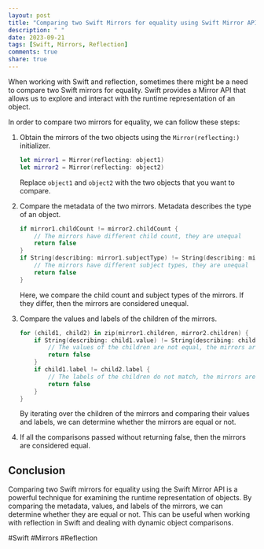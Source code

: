 ```yaml
---
layout: post
title: "Comparing two Swift Mirrors for equality using Swift Mirror API"
description: " "
date: 2023-09-21
tags: [Swift, Mirrors, Reflection]
comments: true
share: true
---
```


When working with Swift and reflection, sometimes there might be a need to compare two Swift mirrors for equality. Swift provides a Mirror API that allows us to explore and interact with the runtime representation of an object.

In order to compare two mirrors for equality, we can follow these steps:

1. Obtain the mirrors of the two objects using the `Mirror(reflecting:)` initializer.

    ```swift
    let mirror1 = Mirror(reflecting: object1)
    let mirror2 = Mirror(reflecting: object2)
    ```

    Replace `object1` and `object2` with the two objects that you want to compare.

2. Compare the metadata of the two mirrors. Metadata describes the type of an object.

    ```swift
    if mirror1.childCount != mirror2.childCount {
        // The mirrors have different child count, they are unequal
        return false
    }
    if String(describing: mirror1.subjectType) != String(describing: mirror2.subjectType) {
        // The mirrors have different subject types, they are unequal
        return false
    }
    ```

    Here, we compare the child count and subject types of the mirrors. If they differ, then the mirrors are considered unequal.

3. Compare the values and labels of the children of the mirrors.

    ```swift
    for (child1, child2) in zip(mirror1.children, mirror2.children) {
        if String(describing: child1.value) != String(describing: child2.value) {
            // The values of the children are not equal, the mirrors are unequal
            return false
        }
        if child1.label != child2.label {
            // The labels of the children do not match, the mirrors are unequal
            return false
        }
    }
    ```

    By iterating over the children of the mirrors and comparing their values and labels, we can determine whether the mirrors are equal or not.

4. If all the comparisons passed without returning false, then the mirrors are considered equal.

## Conclusion

Comparing two Swift mirrors for equality using the Swift Mirror API is a powerful technique for examining the runtime representation of objects. By comparing the metadata, values, and labels of the mirrors, we can determine whether they are equal or not. This can be useful when working with reflection in Swift and dealing with dynamic object comparisons.

#Swift #Mirrors #Reflection